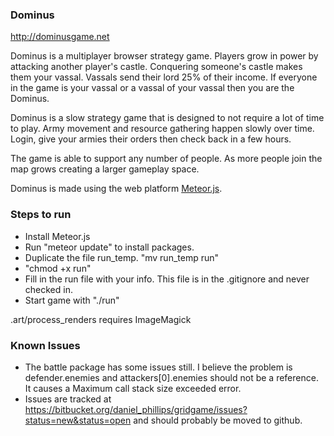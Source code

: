 ### Dominus ###
http://dominusgame.net

Dominus is a multiplayer browser strategy game.  Players grow in power by attacking another player's castle.  Conquering someone's castle makes them your vassal.  Vassals send their lord 25% of their income.  If everyone in the game is your vassal or a vassal of your vassal then you are the Dominus.

Dominus is a slow strategy game that is designed to not require a lot of time to play.  Army movement and resource gathering happen slowly over time.  Login, give your armies their orders then check back in a few hours.

The game is able to support any number of people.  As more people join the map grows creating a larger gameplay space.

Dominus is made using the web platform <a href="http://meteor.com">Meteor.js</a>.


### Steps to run ###

* Install Meteor.js
* Run "meteor update" to install packages.
* Duplicate the file run_temp.  "mv run_temp run"
* "chmod +x run"
* Fill in the run file with your info.  This file is in the .gitignore and never checked in.
* Start game with "./run"

.art/process_renders requires ImageMagick


### Known Issues ###

* The battle package has some issues still.  I believe the problem is defender.enemies and attackers[0].enemies should not be a reference.  It causes a Maximum call stack size exceeded error.
* Issues are tracked at https://bitbucket.org/daniel_phillips/gridgame/issues?status=new&status=open and should probably be moved to github.